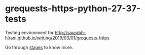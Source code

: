 # grequests-https-python-27-37-tests

Testing environment for http://saurabh-hirani.github.io/writing/2019/03/01/grequests-https

Go through [stages](https://github.com/saurabh-hirani/grequests-https-python-27-37-tests/tree/master/stages) to know more.